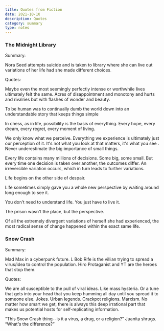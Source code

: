 ```yaml
---
title: Quotes from Fiction
date: 2021-10-10
description: Quotes
category: summary
type: notes
---
```


### The Midnight Library

Summary:

Nora Seed attempts suicide and is taken to library where she can live out variations of her life had she made different choices.

Quotes:

Maybe even the most seemingly perfectly intense or worthwhile lives ultimately felt the same. Acres of disappointment and monotony and hurts and rivalries but with flashes of wonder and beauty.

To be human was to continually dumb the world down into an understandable story that keeps things simple

In chess, as in life, possibility is the basis of everything. Every hope, every dream, every regret, every moment of living.

We only know what we perceive. Everything we experience is ultimately just our perception of it. It's not what you look at that matters, it's what you see
.
Never underestimate the big importance of small things.

Every life contains many millions of decisions. Some big, some small. But every time one decision is taken over another, the outcomes differ. An irreversible variation occurs, which in turn leads to further variations.

Life begins on the other side of despair.

Life sometimes simply gave you a whole new perspective by waiting around long enough to see it.

You don't need to understand life. You just have to live it.

The prison wasn't the place, but the perspective.

Of all the extremely divergent variations of herself she had experienced, the most radical sense of change happened within the exact same life.

### Snow Crash

Summary:

Mad Max in a cyberpunk future. L Bob Rife is the villian trying to spread a virus/idea to control the population. Hiro Protaganist and YT are the heroes that stop them.

Quotes:

We are all susceptible to the pull of viral ideas. Like mass hysteria. Or a tune that gets into your head that you keep humming all day until you spread it to someone else. Jokes. Urban legends. Crackpot religions. Marxism. No matter how smart we get, there is always this deep irrational part that makes us potential hosts for self-replicating information.

“This Snow Crash thing--is it a virus, a drug, or a religion?”
Juanita shrugs. “What's the difference?”
